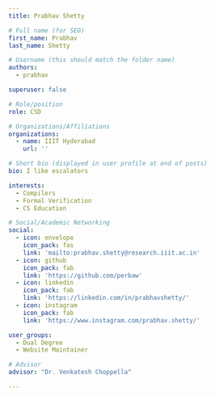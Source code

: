 ```yaml
---
title: Prabhav Shetty

# Full name (for SEO)
first_name: Prabhav
last_name: Shetty

# Username (this should match the folder name)
authors:
  - prabhav

superuser: false

# Role/position
role: CSD

# Organizations/Affiliations
organizations:
  - name: IIIT Hyderabad
    url: ''

# Short bio (displayed in user profile at end of posts)
bio: I like escalators

interests:
  - Compilers
  - Formal Verification
  - CS Education

# Social/Academic Networking
social:
  - icon: envelope
    icon_pack: fas
    link: 'mailto:prabhav.shetty@research.iiit.ac.in'
  - icon: github
    icon_pack: fab
    link: 'https://github.com/perbaw'
  - icon: linkedin
    icon_pack: fab
    link: 'https://linkedin.com/in/prabhavshetty/'
  - icon: instagram
    icon_pack: fab
    link: 'https://www.instagram.com/prabhav.shetty/'

user_groups:
  - Dual Degree
  - Website Maintainer

# Advisor
advisor: "Dr. Venkatesh Choppella"

---
```

